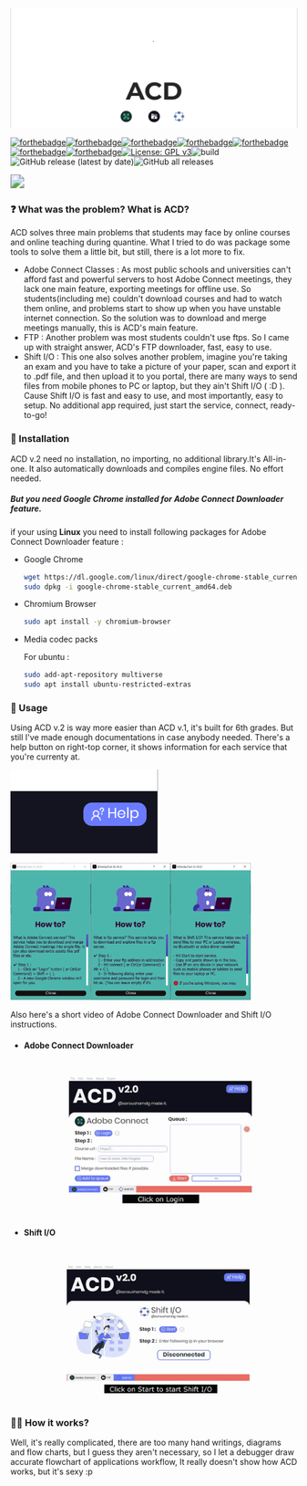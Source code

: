 <img src="cover.gif" />



[![forthebadge](https://forthebadge.com/images/badges/made-with-crayons.svg)](https://forthebadge.com)[![forthebadge](https://forthebadge.com/images/badges/made-with-python.svg)](https://forthebadge.com)[![forthebadge](https://forthebadge.com/images/badges/made-with-c-plus-plus.svg)](https://forthebadge.com)[![forthebadge](https://forthebadge.com/images/badges/made-with-javascript.svg)](https://forthebadge.com)[![forthebadge](https://forthebadge.com/images/badges/makes-people-smile.svg)](https://forthebadge.com) [![forthebadge](https://forthebadge.com/images/badges/reading-6th-grade-level.svg)](https://forthebadge.com)[![forthebadge](https://forthebadge.com/images/badges/works-on-my-machine.svg)](https://forthebadge.com)[![License: GPL v3](https://img.shields.io/badge/License-GPLv3-blue.svg)](https://www.gnu.org/licenses/gpl-3.0)![build](https://img.shields.io/badge/Build-passing-green)![GitHub release (latest by date)](https://img.shields.io/github/v/release/soroushamdg/acd?style=for-the-badge)![GitHub all releases](https://img.shields.io/github/downloads/soroushamdg/acd/total?color=red&logo=github&style=for-the-badge)



[<img src="https://img.shields.io/badge/Download-Latest%20Version-blue?style=for-the-badge&logo=github" style="zoom: 150%;align:center;">](https://github.com/soroushamdg/acd/releases/latest)



### ❓ What was the problem? What is ACD?

ACD solves three main problems that students may face by online courses and online teaching during quantine. What I tried to do was package some tools to solve them a little bit, but still, there is a lot more to fix.

- Adobe Connect Classes : As most public schools and universities can't afford fast and powerful servers to host Adobe Connect meetings, they lack one main feature, exporting meetings for offline use. So students(including me) couldn't download courses and had to watch them online, and problems start to show up when you have unstable internet connection. So the solution was to download and merge meetings manually, this is ACD's main feature.
- FTP : Another problem was most students couldn't use ftps. So I came up with straight answer, ACD's FTP downloader, fast, easy to use.
- Shift I/O : This one also solves another problem, imagine you're taking an exam and you have to take a picture of your paper, scan and export it to .pdf file, and then upload it to you portal, there are many ways to send files from mobile phones to PC or laptop, but they ain't Shift I/O ( :D ). Cause Shift I/O is fast and easy to use, and most importantly, easy to setup. No additional app required, just start the service, connect, ready-to-go!

### 🔨 Installation 

ACD v.2 need no installation, no importing, no additional library.It's All-in-one. It also automatically downloads and compiles engine files. No effort needed.

##### But you need Google Chrome installed for Adobe Connect Downloader feature.

if your using **Linux** you need to install following packages for Adobe Connect Downloader feature :

- Google Chrome

  ```bash
  wget https://dl.google.com/linux/direct/google-chrome-stable_current_amd64.deb
  sudo dpkg -i google-chrome-stable_current_amd64.deb
  ```

  

- Chromium Browser

  ```bash
  sudo apt install -y chromium-browser
  ```

- Media codec packs

  For ubuntu : 

  ```bash
  sudo add-apt-repository multiverse
  sudo apt install ubuntu-restricted-extras
  ```



### 👻 Usage

Using ACD v.2 is way more easier than ACD v.1, it's built for 6th grades. But still I've made enough documentations in case anybody needed. There's a help button on right-top corner, it shows information for each service that you're currenty at.



<img src="help_button" alt="image-20201118184025258" />



<img src="howto_ac" alt="image-20201118184213685" style="zoom: 33%;" /><img src="howto_ftp" alt="image-20201118184230754" style="zoom: 33%;" /><img src="howto_shiftio" alt="image-20201118184257842" style="zoom: 33%;" />



Also here's a short video of Adobe Connect Downloader and Shift I/O instructions.

- #### Adobe Connect Downloader

  <img src="ac-tutorial-low.gif" alt="ac-tutorial-low (2)" style="zoom:150%;" />

- #### Shift I/O

  <img src="acd-shiftio-tutorial-low.gif" alt="acd-shiftio-tutorial-low" style="zoom:150%;" />



### 👨‍🏫 How it works?

Well, it's really complicated, there are too many hand writings, diagrams and flow charts, but I guess they aren't necessary, so I let a debugger draw accurate flowchart of applications workflow, It really doesn't show how ACD works, but it's sexy :p 